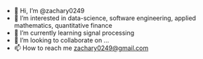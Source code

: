 - 👋 Hi, I’m @zachary0249
- 👀 I’m interested in data-science, software engineering, applied mathematics, quantitative finance
- 🌱 I’m currently learning signal processing 
- 💞️ I’m looking to collaborate on ...
- 📫 How to reach me zachary0249@gmail.com

<!---
zachary0249/zachary0249 is a ✨ special ✨ repository because its `README.md` (this file) appears on your GitHub profile.
You can click the Preview link to take a look at your changes.
--->
